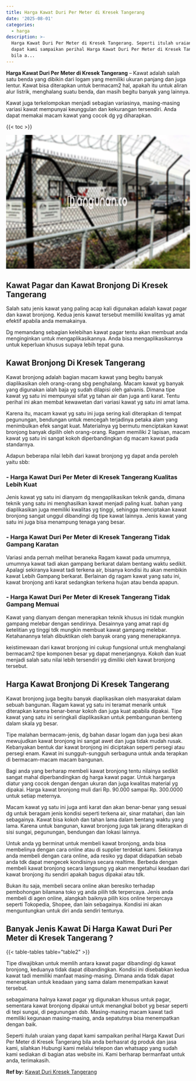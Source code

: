 ```yaml
---
title: Harga Kawat Duri Per Meter di Kresek Tangerang
date: '2025-08-01'
categories:
  - harga
description: >-
  Harga Kawat Duri Per Meter di Kresek Tangerang. Seperti itulah uraian yang
  dapat kami sampaikan perihal Harga Kawat Duri Per Meter di Kresek Tangerang
  bila a...
---
```


**Harga Kawat Duri Per Meter di Kresek Tangerang** – Kawat adalah salah satu benda yang dibikin dari logam yang memiliki ukuran panjang dan juga lentur. Kawat bisa diterapkan untuk bermacam2 hal, apakah itu untuk aliran alur listrik, menghalang suatu benda, dan masih begitu banyak yang lainnya.

Kawat juga terkelompokan menjadi sebagian variasinya, masing-masing variasi kawat mempunyai keunggulan dan kekurangan tersendiri. Anda dapat memakai macam kawat yang cocok dg yg diharapkan.

{{< toc >}}

![Harga Kawat Duri Per Meter di Kresek Tangerang](/images/jual-kawat-murah04.png)

## Kawat Pagar dan Kawat Bronjong Di Kresek Tangerang

Salah satu jenis kawat yang paling acap kali digunakan adalah kawat pagar dan kawat bronjong. Kedua jenis kawat tersebut memiliki kwalitas yg amat efektif apabila anda memakainya.

Dg memandang sebagian kelebihan kawat pagar tentu akan membuat anda menginginkan untuk mengaplikasikannya. Anda bisa mengaplikasikannya untuk keperluan khusus supaya lebih tepat guna.

## Kawat Bronjong Di Kresek Tangerang

Kawat bronjong adalah bagian macam kawat yang begitu banyak diaplikasikan oleh orang-orang sbg penghalang. Macam kawat yg banyak yang digunakan ialah baja yg sudah dilapisi oleh galvanis. Dimana tipe kawat yg satu ini mempunyai sifat yg tahan air dan juga anti karat. Tentu perihal ini akan membat kewawetan dari variasi kawat yg satu ini amat lama.

Karena itu, macam kawat yg satu ini juga sering kali diterapkan di tempat pegunungan, bendungan untuk mencegah terjadinya petaka alam yang menimbulkan efek sangat kuat. Materialnya yg bermutu menciptakan kawat bronjong banyak dipilih oleh orang-orang. Ragam memiliki 2 lapisan, macam kawat yg satu ini sangat kokoh diperbandingkan dg macam kawat pada standarnya.

Adapun beberapa nilai lebih dari kawat bronjong yg dapat anda peroleh yaitu sbb:

### \- Harga Kawat Duri Per Meter di Kresek Tangerang Kualitas Lebih Kuat

Jenis kawat yg satu ini dianyam dg mengaplikasikan teknik ganda, dimana teknik yang satu ini menghasilkan kawat menjadi paling kuat. bahan yang diaplikasikan juga memiliki kwalitas yg tinggi, sehingga menciptakan kawat bronjong sangat unggul dibandingi dg tipe kawat lainnya. Jenis kawat yang satu ini juga bisa menampung tenaga yang besar.

### \- Harga Kawat Duri Per Meter di Kresek Tangerang Tidak Gampang Karatan

Variasi anda pernah melihat beraneka Ragam kawat pada umumnya, umumnya kawat tadi akan gampang berkarat dalam bentang waktu sedikit. Apalagi sekiranya kawat tadi terkena air, bisanya kondisi itu akan membikin kawat Lebih Gampang berkarat. Berlainan dg ragam kawat yang satu ini, kawat bronjong anti karat sedangkan terkena hujan atau benda apapun.

### \- Harga Kawat Duri Per Meter di Kresek Tangerang Tidak Gampang Memuai

Kawat yang dianyam dengan menerapkan teknik khusus ini tidak mungkin gampang melebar dengan sendirinya. Desainnya yang amat rapi dg ketelitian yg tinggi tdk mungkin membuat kawat gampang melebar. Ketahanannya telah dibuktikan oleh banyak orang yang menerapkannya.

keistimewaan dari kawat bronjong ini cukup fungsional untuk menghalangi bermacam2 tipe komponen besar yg dapat menerjangnya. Kokoh dan kuat menjadi salah satu nilai lebih tersendiri yg dimiliki oleh kawat bronjong tersebut.

## Harga Kawat Bronjong Di Kresek Tangerang

Kawat bronjong juga begitu banyak diaplikasikan oleh masyarakat dalam sebuah bangunan. Ragam kawat yg satu ini teramat menarik untuk diterapkan karena benar-benar kokoh dan juga kuat apabila dipakai. Tipe kawat yang satu ini seringkali diaplikasikan untuk pembangunan benteng dalam skala yg besar.

Tipe malahan bermacam-jenis, dg bahan dasar logam dan juga besi akan mewujudkan kawat bronjong ini sangat awet dan juga tidak mudah rusak. Kebanyakan bentuk dar kawat bronjong ini diciptakan seperti persegi atau persegi enam. Kawat ini sungguh-sungguh serbaguna untuk anda terapkan di bermacam-macam macam bangunan.

Bagi anda yang berharap membeli kawat bronjong tentu nilainya sedikit sangat mahal diperbandingkan dg harga kawat pagar. Untuk harganya diatur yang cocok dengan dengan ukuran dan juga kwalitas material yg dipakai. Harga kawat bronjong muli dari Rp. 90.000 sampai Rp. 300.0000 untuk setiap meternya.

Macam kawat yg satu ini juga anti karat dan akan benar-benar yang sesuai dg untuk beragam jenis kondisi seperti terkena air, sinar matahari, dan lain sebagainya. Kawat bisa kokoh dan tahan lama dalam bentang waktu yang lama. Karena untuk bangunan, kawat bronjong juga tak jarang diterapkan di sisi sungai, pegunungan, bendungan dan lokasi lainnya.

Untuk anda yg berminat untuk membeli kawat bronjong, anda bisa membelinya dengan cara online atau di supplier terdekat kami. Sekiranya anda membeli dengan cara online, ada resiko yg dapat didapatkan sebab anda tdk dapat mengecek kondisinya secara realtime. Berbeda dengan membeli kawat bronjong secara langsung yg akan mengetahui keadaan dari kawat bronjong itu sendiri apakah bagus dipakai atau tdk.

Bukan itu saja, membeli secara online akan beresiko terhadap pembohongan bilamana toko yg anda pilih tdk terpercaya. Jenis anda membeli di agen online, alangkah baiknya pilih kios online terpercaya seperti Tokopedia, Shopee, dan lain sebagainya. Kondisi ini akan menguntungkan untuk diri anda sendiri tentunya.

## Banyak Jenis Kawat Di Harga Kawat Duri Per Meter di Kresek Tangerang ?

{{< table-tables table="table2" >}}

Tipe diwajibkan untuk memlih antara kawat pagar dibandingi dg kawat bronjong, keduanya tidak dapat dibandingkan. Kondisi ini disebabkan kedua kawat tadi memiliki manfaat masing-masing. Dimana anda tidak dapat menerapkan untuk keadaan yang sama dalam menempatkan kawat tersebut.

sebagaimana halnya kawat pagar yg digunakan khusus untuk pagar, sementara kawat bronjong dipakai untuk menangkal bobot yg besar seperti di tepi sungai, di pegunungan dsb. Masing-masing macam kawat tadi memiliki kegunaan masing-masing, anda sepatutnya bisa menempatkan dengan baik.

Seperti itulah uraian yang dapat kami sampaikan perihal Harga Kawat Duri Per Meter di Kresek Tangerang bila anda berhasrat dg produk dan jasa kami, silahkan Hubungi kami melalui telepon dan whatsapp yang sudah kami sediakan di bagian atas website ini. Kami berharap bermanfaat untuk anda, terimakasih.

**Ref by:** [Kawat Duri Kresek Tangerang](https://id.wikipedia.org/wiki/Kawat)
